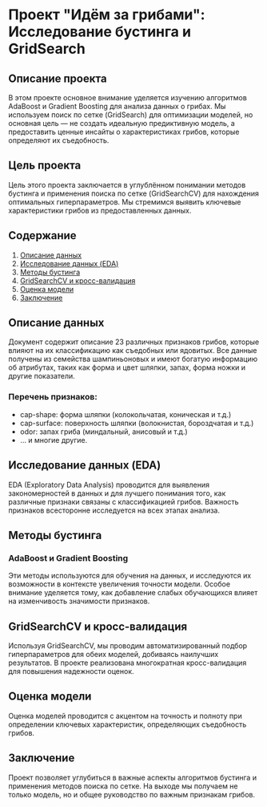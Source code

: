 # Проект "Идём за грибами": Исследование бустинга и GridSearch

## Описание проекта

В этом проекте основное внимание уделяется изучению алгоритмов AdaBoost и Gradient Boosting для анализа данных о грибах. Мы используем поиск по сетке (GridSearch) для оптимизации моделей, но основная цель — не создать идеальную предиктивную модель, а предоставить ценные инсайты о характеристиках грибов, которые определяют их съедобность.

## Цель проекта

Цель этого проекта заключается в углублённом понимании методов бустинга и применения поиска по сетке (GridSearchCV) для нахождения оптимальных гиперпараметров. Мы стремимся выявить ключевые характеристики грибов из предоставленных данных.

## Содержание

1. [Описание данных](#описание-данных)
2. [Исследование данных (EDA)](#исследование-данных-eda)
3. [Методы бустинга](#методы-бустинга)
4. [GridSearchCV и кросс-валидация](#gridsearchcv-и-кросс-валидация)
5. [Оценка модели](#оценка-модели)
6. [Заключение](#заключение)

## Описание данных

Документ содержит описание 23 различных признаков грибов, которые влияют на их классификацию как съедобных или ядовитых. Все данные получены из семейства шампиньоновых и имеют богатую информацию об атрибутах, таких как форма и цвет шляпки, запах, форма ножки и другие показатели.

### Перечень признаков:

- cap-shape: форма шляпки (колокольчатая, коническая и т.д.)
- cap-surface: поверхность шляпки (волокнистая, бороздчатая и т.д.)
- odor: запах гриба (миндальный, анисовый и т.д.)
- ... и многие другие.

## Исследование данных (EDA)

EDA (Exploratory Data Analysis) проводится для выявления закономерностей в данных и для лучшего понимания того, как различные признаки связаны с классификацией грибов. Важность признаков всесторонне исследуется на всех этапах анализа.

## Методы бустинга

### AdaBoost и Gradient Boosting

Эти методы используются для обучения на данных, и исследуются их возможности в контексте увеличения точности модели. Особое внимание уделяется тому, как добавление слабых обучающихся влияет на изменчивость значимости признаков.

## GridSearchCV и кросс-валидация

Используя GridSearchCV, мы проводим автоматизированный подбор гиперпараметров для обеих моделей, добиваясь наилучших результатов. В проекте реализована многократная кросс-валидация для повышения надежности оценок.

## Оценка модели

Оценка моделей проводится с акцентом на точность и полноту при определении ключевых характеристик, определяющих съедобность грибов.

## Заключение

Проект позволяет углубиться в важные аспекты алгоритмов бустинга и применения методов поиска по сетке. На выходе мы получаем не только модель, но и общее руководство по важным признакам грибов.
